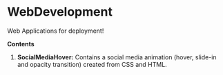 # WebDevelopment
Web Applications for deployment!

**Contents**
1) **SocialMediaHover:** Contains a social media animation (hover, slide-in and opacity transition) created from CSS and HTML.
